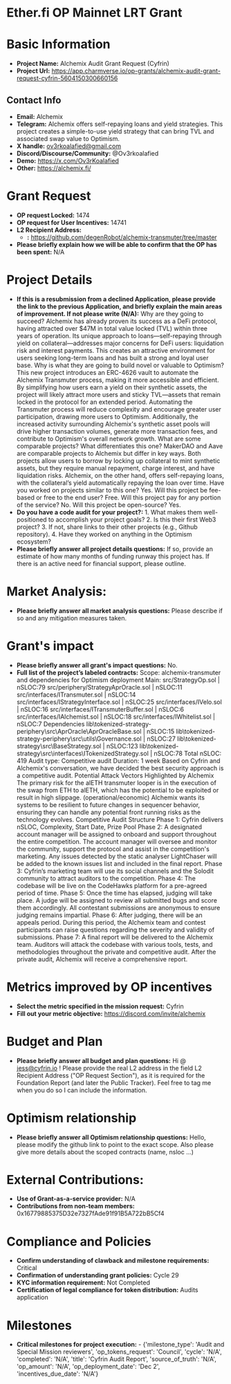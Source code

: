 # Ether.fi OP Mainnet LRT Grant

# Basic Information

- **Project Name:** Alchemix Audit Grant Request (Cyfrin)
- **Project Url:** https://app.charmverse.io/op-grants/alchemix-audit-grant-request-cyfrin-5604150300660156

## Contact Info

- **Email:** Alchemix
- **Telegram:** Alchemix offers self-repaying loans and yield strategies. This project creates a simple-to-use yield strategy that can bring TVL and associated swap value to Optimism.
- **X handle:** ov3rkoalafied@gmail.com
- **Discord/Discourse/Community:** @Ov3rkoalafied
- **Demo:** https://x.com/Ov3rKoalafied
- **Other:** https://alchemix.fi/

# Grant Request

- **OP request Locked:** 1474
- **OP request for User Incentives:** 14741
- **L2 Recipient Address:** 
    - **:** https://github.com/degenRobot/alchemix-transmuter/tree/master
- **Please briefly explain how we will be able to confirm that the OP has been spent:** N/A

# Project Details

- **If this is a resubmission from a declined Application, please provide the link to the previous Application, and briefly explain the main areas of improvement. If not please write (N/A):** Why are they going to succeed? Alchemix has already proven its success as a DeFi protocol, having attracted over $47M in total value locked (TVL) within three years of operation. Its unique approach to loans—self-repaying through yield on collateral—addresses major concerns for DeFi users: liquidation risk and interest payments. This creates an attractive environment for users seeking long-term loans and has built a strong and loyal user base. Why is what they are going to build novel or valuable to Optimism? This new project introduces an ERC-4626 vault to automate the Alchemix Transmuter process, making it more accessible and efficient. By simplifying how users earn a yield on their synthetic assets, the project will likely attract more users and sticky TVL—assets that remain locked in the protocol for an extended period. Automating the Transmuter process will reduce complexity and encourage greater user participation, drawing more users to Optimism. Additionally, the increased activity surrounding Alchemix's synthetic asset pools will drive higher transaction volumes, generate more transaction fees, and contribute to Optimism's overall network growth. What are some comparable projects? What differentiates this one? MakerDAO and Aave are comparable projects to Alchemix but differ in key ways. Both projects allow users to borrow by locking up collateral to mint synthetic assets, but they require manual repayment, charge interest, and have liquidation risks. Alchemix, on the other hand, offers self-repaying loans, with the collateral’s yield automatically repaying the loan over time. Have you worked on projects similar to this one? Yes. Will this project be fee-based or free to the end user? Free. Will this project pay for any portion of the service? No. Will this project be open-source? Yes.
- **Do you have a code audit for your project?:** 1. What makes them well-positioned to accomplish your project goals? 2. Is this their first Web3 project? 3. If not, share links to their other projects (e.g., Github repository). 4. Have they worked on anything in the Optimism ecosystem?
- **Please briefly answer all project details questions:** If so, provide an estimate of how many months of funding runway this project has. If there is an active need for financial support, please outline.

# Market Analysis:

- **Please briefly answer all market analysis questions:** Please describe if so and any mitigation measures taken.

# Grant's impact

- **Please briefly answer all grant's impact questions:** No.
- **Full list of the project’s labeled contracts:** Scope: alchemix-transmuter and dependencies for Optimism deployment Main: src/StrategyOp.sol | nSLOC:79 src/periphery/StrategyAprOracle.sol | nSLOC:11 src/interfaces/ITransmuter.sol | nSLOC:14 src/interfaces/IStrategyInterface.sol | nSLOC:25 src/interfaces/IVelo.sol | nSLOC:16 src/interfaces/ITransmuterBuffer.sol | nSLOC:6 src/interfaces/IAlchemist.sol | nSLOC:18 src/interfaces/IWhitelist.sol | nSLOC:7 Dependencies lib\tokenized-strategy-periphery\src\AprOracle\AprOracleBase.sol | nSLOC:15 lib\tokenized-strategy-periphery\src\utils\Governance.sol | nSLOC:27 lib\tokenized-strategy\src\BaseStrategy.sol | nSLOC:123 lib\tokenized-strategy\src\interfaces\ITokenizedStrategy.sol | nSLOC:78 Total nSLOC: 419 Audit type: Competitive audit Duration: 1 week Based on Cyfrin and Alchemix's conversation, we have decided the best security approach is a competitive audit. Potential Attack Vectors Highlighted by Alchemix The primary risk for the alETH transmuter looper is in the execution of the swap from ETH to alETH, which has the potential to be exploited or result in high slippage. (operational/economic) Alchemix wants its systems to be resilient to future changes in sequencer behavior, ensuring they can handle any potential front running risks as the technology evolves. Competitive Audit Structure Phase 1: Cyfrin delivers nSLOC, Complexity, Start Date, Prize Pool Phase 2: A designated account manager will be assigned to onboard and support throughout the entire competition. The account manager will oversee and monitor the community, support the protocol and assist in the competition's marketing. Any issues detected by the static analyser LightChaser will be added to the known issues list and included in the final report. Phase 3: Cyfrin’s marketing team will use its social channels and the Solodit community to attract auditors to the competition. Phase 4: The codebase will be live on the CodeHawks platform for a pre-agreed period of time. Phase 5: Once the time has elapsed, judging will take place. A judge will be assigned to review all submitted bugs and score them accordingly. All contestant submissions are anonymous to ensure judging remains impartial. Phase 6: After judging, there will be an appeals period. During this period, the Alchemix team and contest participants can raise questions regarding the severity and validity of submissions. Phase 7: A final report will be delivered to the Alchemix team. Auditors will attack the codebase with various tools, tests, and methodologies throughout the private and competitive audit. After the private audit, Alchemix will receive a comprehensive report.

# Metrics improved by OP incentives

- **Select the metric specified in the mission request:** Cyfrin
- **Fill out your metric objective:** https://discord.com/invite/alchemix

# Budget and Plan

- **Please briefly answer all budget and plan questions:** Hi @ jess@cyfrin.io ! Please provide the real L2 address in the field L2 Recipient Address ("OP Request Section"), as it is required for the Foundation Report (and later the Public Tracker). Feel free to tag me when you do so I can include the information.

# Optimism relationship

- **Please briefly answer all Optimism relationship questions:** Hello, please modify the github link to point to the exact scope. Also please give more details about the scoped contracts (name, nsloc ...)

# External Contributions:

- **Use of Grant-as-a-service provider:** N/A
- **Contributions from non-team members:** 0x16779885375D32e7327fAde91f91B5A722bB5Cf4

# Compliance and Policies

- **Confirm understanding of clawback and milestone requirements:** Critical
- **Confirmation of understanding grant policies:** Cycle 29
- **KYC information requirement:** Not Completed
- **Certification of legal compliance for token distribution:** Audits application

# Milestones

- **Critical milestones for project execution:**     - {'milestone_type': 'Audit and Special Mission reviewers', 'op_tokens_request': 'Council', 'cycle': 'N/A', 'completed': 'N/A', 'title': 'Cyfrin Audit Report', 'source_of_truth': 'N/A', 'op_amount': 'N/A', 'op_deployment_date': 'Dec 2', 'incentives_due_date': 'N/A'}
